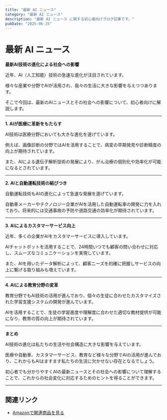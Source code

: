 ```yaml
---
title: "最新 AI ニュース"
category: "最新 AI ニュース"
description: "最新 AI ニュース に関する初心者向けブログ記事です。"
pubDate: "2025-06-25"
---
```


# 最新 AI ニュース

**最新AI技術の進化による社会への影響**

近年、AI（人工知能）技術の急速な進化が注目されています。

様々な産業や分野でAIが活用され、我々の生活に大きな影響を与えつつあります。

そこで今回は、最新のAIニュースとその社会への影響について、初心者向けに解説します。



---

**1. AIが医療に革新をもたらす**

AI技術は医療分野においても大きな進化を遂げています。

例えば、画像診断の分野ではAIを活用することで、病変の早期発見や診断精度の向上が期待されています。

また、AIによる遺伝子解析技術の発展により、がん治療の個別化や効率化が可能になるとされています。



---

**2. AIと自動運転技術の結びつき**

自動運転技術もAIの進化によって急速な発展を遂げています。

自動車メーカーやテクノロジー企業がAIを活用した自動運転車の開発に力を入れており、将来的には交通事故の予防や道路交通の効率化が期待されています。



---

**3. AIによるカスタマーサービス向上**

近年、多くの企業がAIをカスタマーサービスに導入しています。

AIチャットボットを活用することで、24時間いつでも顧客の問い合わせに対応し、スムーズなコミュニケーションを実現しています。

また、AIを用いたデータ解析によって、顧客ニーズを的確に把握しサービスの向上に繋げる取り組みも増えています。



---

**4. AIによる教育分野の変革**

教育分野でもAI技術の活用が進んでおり、個々の生徒に合わせたカスタマイズされた学習支援システムの開発が進んでいます。

AIを活用することで、生徒の学習進度や理解度に合わせた適切な教材提供が可能になり、教育の質の向上が期待されています。



---

**まとめ**

AI技術の進化は私たちの生活や社会構造に大きな影響を与えています。

医療や自動車、カスタマーサービス、教育など様々な分野でAIの活用が進んでおり、これからもAIはますます私たちの生活に欠かせない存在となるでしょう。

初心者でも分かりやすくAIの最新ニュースとその社会への影響について理解することで、これからの社会変化に対応するためのヒントを得ることができます。



---

## 関連リンク

- [Amazonで関連商品を見る](https://www.amazon.co.jp/s?k=%E6%9C%80%E6%96%B0+AI+%E3%83%8B%E3%83%A5%E3%83%BC%E3%82%B9&tag=autowritehubai-22)
